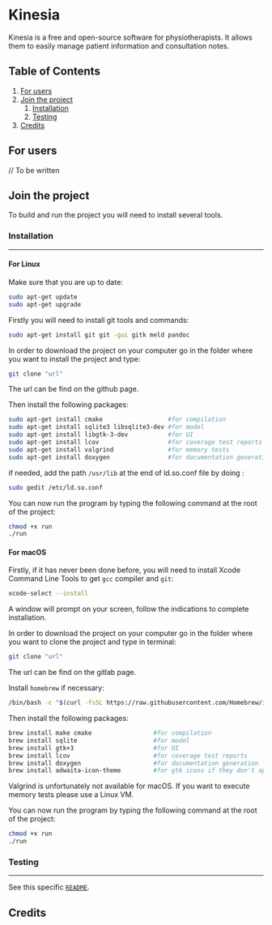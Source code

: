 # Kinesia

Kinesia is a free and open-source software for physiotherapists.
It allows them to easily manage patient information and consultation notes.

## Table of Contents
1. [For users](#for-users)
2. [Join the project](#join-the-project)
    1. [Installation](#installation)
    2. [Testing](#testing)
3. [Credits](#credits)

## For users

// To be written

## Join the project

To build and run the project you will need to install several tools.

### Installation
***
#### For Linux

Make sure that you are up to date:
```bash
sudo apt-get update
sudo apt-get upgrade 
```

Firstly you will need to install git tools and commands:
```bash
sudo apt-get install git git -gui gitk meld pandoc
```

In order to download the project on your computer go in the folder where you want to install the project and type:
```bash
git clone "url"
```
The url can be find on the github page.

Then install the following packages:
```bash
sudo apt-get install cmake                  #for compilation
sudo apt-get install sqlite3 libsqlite3-dev #for model
sudo apt-get install libgtk-3-dev           #for UI
sudo apt-get install lcov                   #for coverage test reports
sudo apt-get install valgrind               #for memory tests
sudo apt-get install doxygen                #for documentation generation
```
if needed, add the path `/usr/lib` at the end of ld.so.conf file by doing :
```bash
sudo gedit /etc/ld.so.conf
```

You can now run the program by typing the following command at the root of the project:
```bash
chmod +x run
./run
```


#### For macOS

Firstly, if it has never been done before, you will need to install Xcode Command Line Tools to get ```gcc``` compiler and ```git```:
```bash
xcode-select --install
```
A window will prompt on your screen, follow the indications to complete installation.

In order to download the project on your computer go in the folder where you want to clone the project and type in terminal:
```bash
git clone "url"
```
The url can be find on the gitlab page.

Install ```homebrew``` if necessary:
```bash
/bin/bash -c "$(curl -fsSL https://raw.githubusercontent.com/Homebrew/install/HEAD/install.sh)"
```
Then install the following packages:
```bash
brew install make cmake                 #for compilation
brew install sqlite                     #for model
brew install gtk+3                      #for UI
brew install lcov                       #for coverage test reports
brew install doxygen                    #for documentation generation
brew install adwaita-icon-theme         #for gtk icons if they don't appear while running Kinesia
```
Valgrind is unfortunately not available for macOS. If you want to execute memory tests please use a Linux VM.

You can now run the program by typing the following command at the root of the project:
```bash
chmod +x run
./run
```

### Testing
***
See this specific [```README```](tests/README.md).

## Credits
